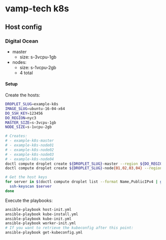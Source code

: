 # vamp-tech k8s

## Host config
### Digital Ocean
- master
  - size: s-3vcpu-1gb
- nodes:
  - size: s-1vcpu-2gb
  - 4 total

#### Setup

Create the hosts:

```bash
DROPLET_SLUG=example-k8s
IMAGE_SLUG=ubuntu-16-04-x64
DO_SSH_KEY=123456
DO_REGION=nyc3
MASTER_SIZE=s-3vcpu-1gb
NODE_SIZE=s-1vcpu-2gb

# Creates:
# - example-k8s-master
# - example-k8s-node01
# - example-k8s-node02
# - example-k8s-node03
# - example-k8s-node04
doctl compute droplet create ${DROPLET_SLUG}-master --region ${DO_REGION} --image ${IMAGE_SLUG} --size ${MASTER_SIZE} --enable-private-networking --ssh-keys ${DO_SSH_KEY}
doctl compute droplet create ${DROPLET_SLUG}-node{01,02,03,04} --region ${DO_REGION}  --image ${IMAGE_SLUG} --size ${NODE_SIZE} --enable-private-networking --ssh-keys ${DO_SSH_KEY}

# Get the host keys
for server in $(doctl compute droplet list --format Name,PublicIPv4 | grep ${DROPLET_SLUG} | awk 'print $2'); do
  ssh-keyscan $server
done
```

Execute the playbooks:

```bash
ansible-playbook host-init.yml
ansible-playbook kube-install.yml
ansible-playbook kube-init.yml
ansible-playbook worker-init.yml
# If you want to retrieve the kubeconfig after this point:
ansible-playbook get-kubeconfig.yml
```

